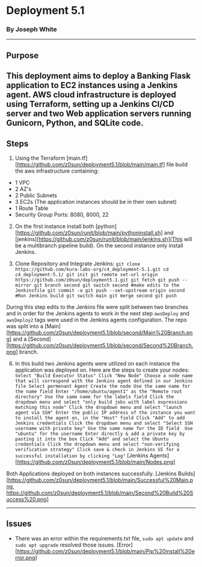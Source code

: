 # Deployment 5.1
### By Joseph White
---

## Purpose

This deployment aims to deploy a Banking Flask application to EC2 instances using a Jenkins agent. AWS cloud infrastructure is deployed using Terraform, setting up a Jenkins CI/CD server and two Web application servers running Gunicorn, Python, and SQLite code.
---
## Steps

1. Using the Terraform [main.tf][https://github.com/z0sun/deployment5.1/blob/main/main.tf] file build the aws infrastructure containing:

* 1 VPC
* 2 AZ's
* 2 Public Subnets
* 3 EC2s (The application instances should be in their own subnet)
* 1 Route Table
* Security Group Ports: 8080, 8000, 22

2. On the first instance install both [python][https://github.com/z0sun/runit/blob/main/pythoninstall.sh] and [jenkins][https://github.com/z0sun/runit/blob/main/jenkins.sh](This will be a multibranch pipeline build). On the second instance only install Jenkins.

4. Clone Repository and Integrate Jenkins:
`git clone https://github.com/kura-labs-org/c4_deployment-5.1.git
cd c4_deployment-5.1/
git init
git remote set-url origin https://github.com/z0sun/deployment5.1.git
git fetch
git push --mirror
git branch second
git switch second
#make edits to the Jenkinsfile
git commit -a
git push --set-upstream origin second
#Run Jenkins build
git switch main
git merge second
git push`

During this step edits to the Jenkins file were split between two branches and in order for the Jenkins agents to work in the next step `awsDeploy` and `awsDeploy2` tags were used in the Jenkins agents configuration. The repo was split into a [Main][https://github.com/z0sun/deployment5.1/blob/second/Main%20Branch.png] and a [Second][https://github.com/z0sun/deployment5.1/blob/second/Second%20Branch.png] branch. 

6. In this build two Jenkins agents were utilized on each instance the application was deployed on. Here are the steps to create your nodes:
`    Select "Build Executor Status"
    Click "New Node"
    Choose a node name that will correspond with the Jenkins agent defined in our Jenkins file
    Select permenant Agent
    Create the node
    Use the same name for the name field
    Enter "/home/ubuntu/agent1" as the "Remote root directory"
    Use the same name for the labels field
    Click the dropdown menu and select "only build jobs with label expressions matching this node"
    Click the dropdown menu and select "launch agent via SSH"
    Enter the public IP address of the instance you want to install the agent on, in the "Host" field
    Click "Add" to add Jenkins credentials
    Click the dropdown menu and select "Select SSH username with private key"
    Use the same name for the ID field 
    Use "ubuntu" for the username
    Enter directly & add a private key by pasting it into the box
    Click "Add" and select the Ubuntu credentials
    Click the dropdown menu and select "non-verifying verification strategy"
    Click save & check in Jenkins UI for a successful installation by clicking "Log"`
[Jenkins Agents][https://github.com/z0sun/deployment5.1/blob/main/Nodes.png]

Both Applications deployed on both instances successfully. [Jenkins Builds][https://github.com/z0sun/deployment5.1/blob/main/Successful%20Main.png, https://github.com/z0sun/deployment5.1/blob/main/Second%20Build%20Success%20.png]


---
## Issues

* There was an error within the requirements.txt file, `sudo apt update` and `sudo apt upgrade` resolved those issues. [Error][https://github.com/z0sun/deployment5.1/blob/main/Pip%20install%20error.png] 
